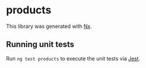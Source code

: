# products

This library was generated with [Nx](https://nx.dev).

## Running unit tests

Run `ng test products` to execute the unit tests via [Jest](https://jestjs.io).
